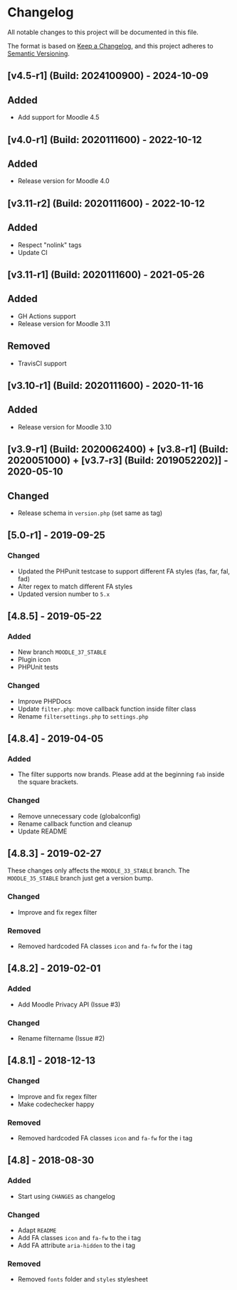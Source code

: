 # Changelog

All notable changes to this project will be documented in this file.

The format is based on [Keep a Changelog](https://keepachangelog.com/en/1.0.0/), and this project adheres to [Semantic Versioning](https://semver.org/spec/v2.0.0.html).

## [v4.5-r1] (Build: 2024100900) - 2024-10-09

## Added

- Add support for Moodle 4.5

## [v4.0-r1] (Build: 2020111600) - 2022-10-12

## Added

- Release version for Moodle 4.0

## [v3.11-r2] (Build: 2020111600) - 2022-10-12

## Added

- Respect "nolink" tags
- Update CI

## [v3.11-r1] (Build: 2020111600) - 2021-05-26

## Added

- GH Actions support
- Release version for Moodle 3.11

## Removed

- TravisCI support

## [v3.10-r1] (Build: 2020111600) - 2020-11-16

## Added

- Release version for Moodle 3.10

## [v3.9-r1] (Build: 2020062400) + [v3.8-r1] (Build: 2020051000) + [v3.7-r3] (Build: 2019052202)] - 2020-05-10

## Changed

- Release schema in `version.php` (set same as tag)

## [5.0-r1] - 2019-09-25

### Changed

- Updated the PHPunit testcase to support different FA styles (fas, far, fal, fad)
- Alter regex to match different FA styles
- Updated version number to `5.x`

## [4.8.5] - 2019-05-22

### Added

- New branch `MOODLE_37_STABLE`
- Plugin icon
- PHPUnit tests

### Changed

- Improve PHPDocs
- Update `filter.php`: move callback function inside filter class
- Rename `filtersettings.php` to `settings.php`

## [4.8.4] - 2019-04-05

### Added

- The filter supports now brands. Please add at the beginning `fab` inside the square brackets.

### Changed

- Remove unnecessary code (globalconfig)
- Rename callback function and cleanup
- Update README

## [4.8.3] - 2019-02-27

These changes only affects the `MOODLE_33_STABLE` branch. The `MOODLE_35_STABLE` branch just get a version bump.

### Changed

- Improve and fix regex filter

### Removed

- Removed hardcoded FA classes `icon` and `fa-fw` for the i tag

## [4.8.2] - 2019-02-01

### Added

- Add Moodle Privacy API (Issue #3)

### Changed

- Rename filtername (Issue #2)

## [4.8.1] - 2018-12-13

### Changed

- Improve and fix regex filter
- Make codechecker happy

### Removed

- Removed hardcoded FA classes `icon` and `fa-fw` for the i tag

## [4.8] - 2018-08-30

### Added

- Start using `CHANGES` as changelog

### Changed

- Adapt `README`
- Add FA classes `icon` and `fa-fw` to the i tag
- Add FA attribute `aria-hidden` to the i tag

### Removed

- Removed `fonts` folder and `styles` stylesheet
